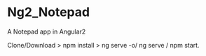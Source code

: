 # Ng2_Notepad
A Notepad app in Angular2


Clone/Download > npm install > ng serve -o/ ng serve / npm start.
